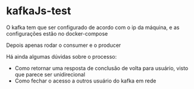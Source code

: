 # kafkaJs-test
O kafka tem que ser configurado de acordo com o ip da máquina,  e as configurações estão no docker-compose

Depois apenas rodar o consumer e o producer

Há ainda algumas dúvidas sobre o processo:
- Como retornar uma resposta de conclusão de volta para usuário, visto que parece ser unidirecional
- Como fechar o acesso a outros usuário do kafka em rede

